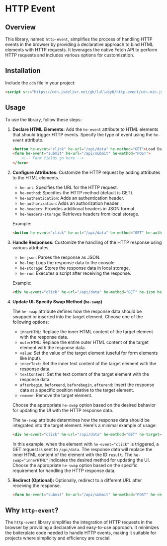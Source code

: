 # HTTP Event

## Overview

This library, named `http-event`, simplifies the process of handling HTTP events in the browser by providing a declarative approach to bind HTML elements with HTTP requests. It leverages the native Fetch API to perform HTTP requests and includes various options for customization.

## Installation

Include the `cdn` file in your project:

```html
<script src="https://cdn.jsdelivr.net/gh/lullaby6/http-event/cdn.min.js" defer></script>
```

## Usage

To use the library, follow these steps:

1. **Declare HTML Elements:**
   Add the `he-event` attribute to HTML elements that should trigger HTTP events. Specify the type of event using the `he-event` attribute.

   ```html
   <button he-event="click" he-url="/api/data" he-method="GET">Load Data</button>
   <form he-event="submit" he-url="/api/submit" he-method="POST">
       <!-- Form fields go here -->
   </form>
   ```

2. **Configure Attributes:**
   Customize the HTTP request by adding attributes to the HTML elements.

   - `he-url`: Specifies the URL for the HTTP request.
   - `he-method`: Specifies the HTTP method (default is GET).
   - `he-authentication`: Adds an authentication header.
   - `he-authorization`: Adds an authorization header.
   - `he-headers`: Provides additional headers in JSON format.
   - `he-headers-storage`: Retrieves headers from local storage.

   Example:

   ```html
   <button he-event="click" he-url="/api/data" he-method="GET" he-authentication="Bearer token">Load Data</button>
   ```

3. **Handle Responses:**
   Customize the handling of the HTTP response using various attributes.

   - `he-json`: Parses the response as JSON.
   - `he-log`: Logs the response data to the console.
   - `he-storage`: Stores the response data in local storage.
   - `he-run`: Executes a script after receiving the response.

   Example:

   ```html
   <div he-event="click" he-url="/api/data" he-method="GET" he-json he-log he-run="console.log('Response received!')">Load Data</div>
   ```

4. **Update UI: Specify Swap Method (`he-swap`)**

    The `he-swap` attribute defines how the response data should be swapped or inserted into the target element. Choose one of the following options:

    - `innerHTML`: Replace the inner HTML content of the target element with the response data.
    - `outerHTML`: Replace the entire outer HTML content of the target element with the response data.
    - `value`: Set the value of the target element (useful for form elements like input).
    - `innerText`: Set the inner text content of the target element with the response data.
    - `textContent`: Set the text content of the target element with the response data.
    - `afterbegin`, `beforeend`, `beforebegin`, `afterend`: Insert the response data at a specific position relative to the target element.
    - `remove`: Remove the target element.

    Choose the appropriate `he-swap` option based on the desired behavior for updating the UI with the HTTP response data.

    The `he-swap` attribute determines how the response data should be integrated into the target element. Here's a minimal example of usage:

    ```html
    <div he-event="click" he-url="/api/data" he-method="GET" he-target="#result" he-swap="innerHTML">Load Data</div>
    ```

    In this example, when the element with `he-event="click"` is triggered, a GET request is sent to `/api/data`. The response data will replace the inner HTML content of the element with the ID `result`. The `he-swap="innerHTML"` indicates the desired method for updating the UI. Choose the appropriate `he-swap` option based on the specific requirement for handling the HTTP response data.

5. **Redirect (Optional):**
   Optionally, redirect to a different URL after receiving the response.

   ```html
   <form he-event="submit" he-url="/api/submit" he-method="POST" he-redirect="/success">Submit Form</form>
   ```

## Why `http-event`?

The `http-event` library simplifies the integration of HTTP requests in the browser by providing a declarative and easy-to-use approach. It minimizes the boilerplate code needed to handle HTTP events, making it suitable for projects where simplicity and efficiency are crucial.